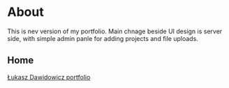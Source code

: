 # About

This is nev version of my portfolio. Main chnage beside UI design is server side, with simple admin panle for adding projects and file uploads.

## Home

[Łukasz Dawidowicz portfolio](www.lukaszdawidowicz.pl)
